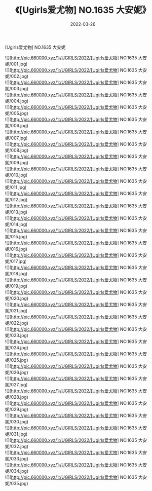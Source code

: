 ﻿---
layout: post
title:  《[Ugirls爱尤物] NO.1635 大安妮》
date:   2022-03-26
img: http://pic.660000.xyz/1:/UGIRLS/2022/[Ugirls爱尤物] NO.1635 大安妮/000.jpg
categories: [美女, 清纯, 唯美]
---

[Ugirls爱尤物] NO.1635 大安妮

 ![](http://pic.660000.xyz/1:/UGIRLS/2022/[Ugirls爱尤物] NO.1635 大安妮/001.jpg) <br>![](http://pic.660000.xyz/1:/UGIRLS/2022/[Ugirls爱尤物] NO.1635 大安妮/002.jpg) <br>![](http://pic.660000.xyz/1:/UGIRLS/2022/[Ugirls爱尤物] NO.1635 大安妮/003.jpg) <br>![](http://pic.660000.xyz/1:/UGIRLS/2022/[Ugirls爱尤物] NO.1635 大安妮/004.jpg) <br>![](http://pic.660000.xyz/1:/UGIRLS/2022/[Ugirls爱尤物] NO.1635 大安妮/005.jpg) <br>![](http://pic.660000.xyz/1:/UGIRLS/2022/[Ugirls爱尤物] NO.1635 大安妮/006.jpg) <br>![](http://pic.660000.xyz/1:/UGIRLS/2022/[Ugirls爱尤物] NO.1635 大安妮/007.jpg) <br>![](http://pic.660000.xyz/1:/UGIRLS/2022/[Ugirls爱尤物] NO.1635 大安妮/008.jpg) <br>![](http://pic.660000.xyz/1:/UGIRLS/2022/[Ugirls爱尤物] NO.1635 大安妮/009.jpg) <br>![](http://pic.660000.xyz/1:/UGIRLS/2022/[Ugirls爱尤物] NO.1635 大安妮/010.jpg) <br>![](http://pic.660000.xyz/1:/UGIRLS/2022/[Ugirls爱尤物] NO.1635 大安妮/011.jpg) <br>![](http://pic.660000.xyz/1:/UGIRLS/2022/[Ugirls爱尤物] NO.1635 大安妮/012.jpg) <br>![](http://pic.660000.xyz/1:/UGIRLS/2022/[Ugirls爱尤物] NO.1635 大安妮/013.jpg) <br>![](http://pic.660000.xyz/1:/UGIRLS/2022/[Ugirls爱尤物] NO.1635 大安妮/014.jpg) <br>![](http://pic.660000.xyz/1:/UGIRLS/2022/[Ugirls爱尤物] NO.1635 大安妮/015.jpg) <br>![](http://pic.660000.xyz/1:/UGIRLS/2022/[Ugirls爱尤物] NO.1635 大安妮/016.jpg) <br>![](http://pic.660000.xyz/1:/UGIRLS/2022/[Ugirls爱尤物] NO.1635 大安妮/017.jpg) <br>![](http://pic.660000.xyz/1:/UGIRLS/2022/[Ugirls爱尤物] NO.1635 大安妮/018.jpg) <br>![](http://pic.660000.xyz/1:/UGIRLS/2022/[Ugirls爱尤物] NO.1635 大安妮/019.jpg) <br>![](http://pic.660000.xyz/1:/UGIRLS/2022/[Ugirls爱尤物] NO.1635 大安妮/020.jpg) <br>![](http://pic.660000.xyz/1:/UGIRLS/2022/[Ugirls爱尤物] NO.1635 大安妮/021.jpg) <br>![](http://pic.660000.xyz/1:/UGIRLS/2022/[Ugirls爱尤物] NO.1635 大安妮/022.jpg) <br>![](http://pic.660000.xyz/1:/UGIRLS/2022/[Ugirls爱尤物] NO.1635 大安妮/023.jpg) <br>![](http://pic.660000.xyz/1:/UGIRLS/2022/[Ugirls爱尤物] NO.1635 大安妮/024.jpg) <br>![](http://pic.660000.xyz/1:/UGIRLS/2022/[Ugirls爱尤物] NO.1635 大安妮/025.jpg) <br>![](http://pic.660000.xyz/1:/UGIRLS/2022/[Ugirls爱尤物] NO.1635 大安妮/026.jpg) <br>![](http://pic.660000.xyz/1:/UGIRLS/2022/[Ugirls爱尤物] NO.1635 大安妮/027.jpg) <br>![](http://pic.660000.xyz/1:/UGIRLS/2022/[Ugirls爱尤物] NO.1635 大安妮/028.jpg) <br>![](http://pic.660000.xyz/1:/UGIRLS/2022/[Ugirls爱尤物] NO.1635 大安妮/029.jpg) <br>![](http://pic.660000.xyz/1:/UGIRLS/2022/[Ugirls爱尤物] NO.1635 大安妮/030.jpg) <br>![](http://pic.660000.xyz/1:/UGIRLS/2022/[Ugirls爱尤物] NO.1635 大安妮/031.jpg) <br>![](http://pic.660000.xyz/1:/UGIRLS/2022/[Ugirls爱尤物] NO.1635 大安妮/032.jpg) <br>![](http://pic.660000.xyz/1:/UGIRLS/2022/[Ugirls爱尤物] NO.1635 大安妮/033.jpg) <br>![](http://pic.660000.xyz/1:/UGIRLS/2022/[Ugirls爱尤物] NO.1635 大安妮/034.jpg) <br>![](http://pic.660000.xyz/1:/UGIRLS/2022/[Ugirls爱尤物] NO.1635 大安妮/035.jpg) <br>